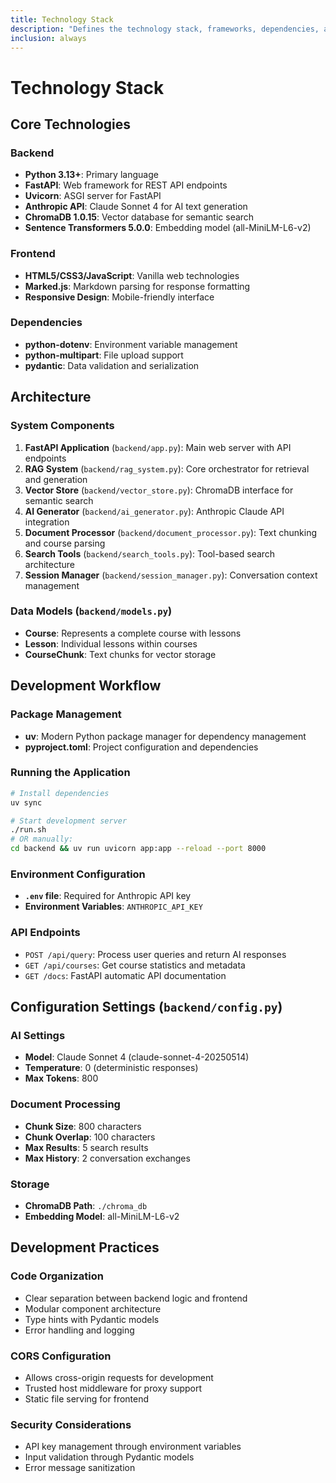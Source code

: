 ```yaml
---
title: Technology Stack
description: "Defines the technology stack, frameworks, dependencies, and development practices."
inclusion: always
---
```


# Technology Stack

## Core Technologies

### Backend
- **Python 3.13+**: Primary language
- **FastAPI**: Web framework for REST API endpoints
- **Uvicorn**: ASGI server for FastAPI
- **Anthropic API**: Claude Sonnet 4 for AI text generation
- **ChromaDB 1.0.15**: Vector database for semantic search
- **Sentence Transformers 5.0.0**: Embedding model (all-MiniLM-L6-v2)

### Frontend
- **HTML5/CSS3/JavaScript**: Vanilla web technologies
- **Marked.js**: Markdown parsing for response formatting
- **Responsive Design**: Mobile-friendly interface

### Dependencies
- **python-dotenv**: Environment variable management
- **python-multipart**: File upload support
- **pydantic**: Data validation and serialization

## Architecture

### System Components
1. **FastAPI Application** (`backend/app.py`): Main web server with API endpoints
2. **RAG System** (`backend/rag_system.py`): Core orchestrator for retrieval and generation
3. **Vector Store** (`backend/vector_store.py`): ChromaDB interface for semantic search
4. **AI Generator** (`backend/ai_generator.py`): Anthropic Claude API integration
5. **Document Processor** (`backend/document_processor.py`): Text chunking and course parsing
6. **Search Tools** (`backend/search_tools.py`): Tool-based search architecture
7. **Session Manager** (`backend/session_manager.py`): Conversation context management

### Data Models (`backend/models.py`)
- **Course**: Represents a complete course with lessons
- **Lesson**: Individual lessons within courses
- **CourseChunk**: Text chunks for vector storage

## Development Workflow

### Package Management
- **uv**: Modern Python package manager for dependency management
- **pyproject.toml**: Project configuration and dependencies

### Running the Application
```bash
# Install dependencies
uv sync

# Start development server
./run.sh
# OR manually:
cd backend && uv run uvicorn app:app --reload --port 8000
```

### Environment Configuration
- **`.env` file**: Required for Anthropic API key
- **Environment Variables**: `ANTHROPIC_API_KEY`

### API Endpoints
- `POST /api/query`: Process user queries and return AI responses
- `GET /api/courses`: Get course statistics and metadata
- `GET /docs`: FastAPI automatic API documentation

## Configuration Settings (`backend/config.py`)

### AI Settings
- **Model**: Claude Sonnet 4 (claude-sonnet-4-20250514)
- **Temperature**: 0 (deterministic responses)
- **Max Tokens**: 800

### Document Processing
- **Chunk Size**: 800 characters
- **Chunk Overlap**: 100 characters
- **Max Results**: 5 search results
- **Max History**: 2 conversation exchanges

### Storage
- **ChromaDB Path**: `./chroma_db`
- **Embedding Model**: all-MiniLM-L6-v2

## Development Practices

### Code Organization
- Clear separation between backend logic and frontend
- Modular component architecture
- Type hints with Pydantic models
- Error handling and logging

### CORS Configuration
- Allows cross-origin requests for development
- Trusted host middleware for proxy support
- Static file serving for frontend

### Security Considerations
- API key management through environment variables
- Input validation through Pydantic models
- Error message sanitization